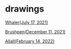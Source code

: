# drawings
[Whaler(July 17, 2021)](image_6483441(11).JPG)

[Brushpen(December 11, 2021)](https://github.com/beavisulochka/beavisulochka.github.io/issues/3#issue-1186804738)

[Allall(February 14, 2022)](https://github.com/beavisulochka/beavisulochka.github.io/issues/2#issue-1186802614)
